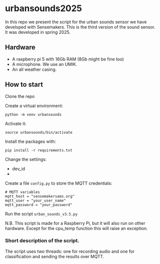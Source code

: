 # urbansounds2025

In this repo we present the script for the urban sounds sensor we have developed with Sensemakers. This is the third version of the sound sensor. It was developed in spring 2025.

## Hardware
- A raspberry pi 5 with 16Gb RAM (8Gb might be fine too)
- A microphone. We use an UMIK.
- An all weather casing.

## How to start
Clone the repo

Create a virtual environment:

`python -m venv urbansounds`

Activate it:

`source urbansounds/bin/activate`

Install the packages with:

`pip install -r requirements.txt`

Change the settings: 
- dev_id
- 

Create a file  `config.py` to store the MQTT credentials:
```
# MQTT variables 
mqtt_host = "sensemakersams.org"
mqtt_user = "your_user_name"
mqtt_password = "your_password"
```


Run the script `urban_sounds_v3.5.py`

N.B. This script is made for a Raspberry Pi, but it will also run on other hardware. Except for the cpu_temp function this will raise an exception. 


### Short description of the script.
The script uses two threads: one for recording audio and one for classification and sending the results over MQTT.
